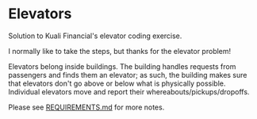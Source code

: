 # Elevators
Solution to Kuali Financial's elevator coding exercise.

I normally like to take the steps, but thanks for the elevator problem!

Elevators belong inside buildings. The building handles requests from passengers and finds them an elevator; as such, the building makes sure that elevators don't go above or below what is physically possible. Individual elevators move and report their whereabouts/pickups/dropoffs.

Please see [REQUIREMENTS.md](REQUIREMENTS.md) for more notes.
